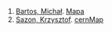 1. [Bartos, Michał](https://github.com/toyorg/TI). [Mapa](https://toyorg.github.io/TI/mapa.html)
1. [Sazon, Krzysztof](https://github.com/ksazon/cernMap). [cernMap](https://ksazon.github.io/cernMap/)

